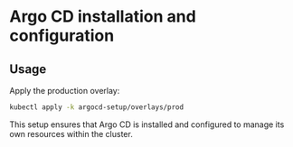 # Argo CD installation and configuration

## Usage

Apply the production overlay:

```bash
kubectl apply -k argocd-setup/overlays/prod
```

This setup ensures that Argo CD is installed and configured to manage its own resources within the cluster.